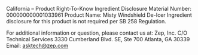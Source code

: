  
 
 
California – Product Right-To-Know Ingredient Disclosure 
Material Number: 000000000001033961 
Product Name: Misty Windshield De-Icer 
Ingredient disclosure for this product is not required per SB 258 Regulation. 
 
For additional information or question, please contact us at: 
Zep, Inc. 
C/O Technical Services 
3330 Cumberland Blvd. SE, Ste 700 
Atlanta, GA 30339 
Email: asktech@zep.com 
 
 
 
 
